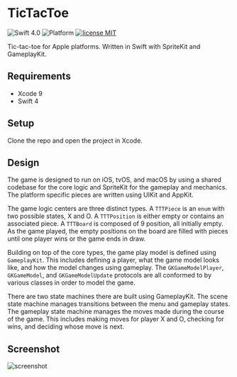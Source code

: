 # TicTacToe

![Swift 4.0](https://img.shields.io/badge/swift-4.0-orange.svg)
![Platform](https://img.shields.io/badge/platform-iOS%20%7C%20macOS%20%7C%20tvOS-blue.svg)
[![license MIT](https://img.shields.io/badge/license-MIT-lightgray.svg)](http://opensource.org/licenses/MIT)

Tic-tac-toe for Apple platforms. Written in Swift with SpriteKit and GameplayKit.

## Requirements

* Xcode 9
* Swift 4

## Setup

Clone the repo and open the project in Xcode.

## Design

The game is designed to run on iOS, tvOS, and macOS by using a shared codebase for the core logic and SpriteKit for the gameplay and mechanics. The platform specific pieces are written using UIKit and AppKit.

The game logic centers are three distinct types. A `TTTPiece` is an `enum` with two possible states, X and O. A `TTTPosition` is either empty or contains an associated piece. A `TTTBoard` is composed of 9 position, all initially empty. As the game played, the empty positions on the board are filled with pieces until one player wins or the game ends in draw.

Building on top of the core types, the game play model is defined using `GameplayKit`. This includes defining a player, what the game model looks like, and how the model changes using gameplay. The `GKGameModelPlayer`, `GKGameModel`, and `GKGameModelUpdate` protocols are all conformed to by various classes in order to model the game.

There are two state machines there are built using GameplayKit. The scene state machine manages transitions between the menu and gameplay states. The gameplay state machine manages the moves made during the course of the game. This includes making moves for player X and O, checking for wins, and deciding whose move is next.

## Screenshot

![screenshot](http://i.imgur.com/g62uMtw.gif)
 